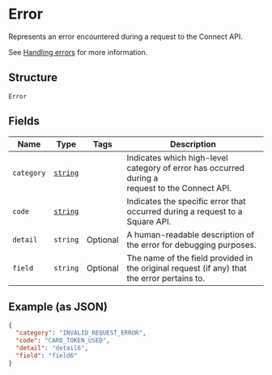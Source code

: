 
# Error

Represents an error encountered during a request to the Connect API.

See [Handling errors](#handlingerrors) for more information.

## Structure

`Error`

## Fields

| Name | Type | Tags | Description |
|  --- | --- | --- | --- |
| `category` | [`string`](/doc/models/error-category.md) |  | Indicates which high-level category of error has occurred during a<br>request to the Connect API. |
| `code` | [`string`](/doc/models/error-code.md) |  | Indicates the specific error that occurred during a request to a<br>Square API. |
| `detail` | `string` | Optional | A human-readable description of the error for debugging purposes. |
| `field` | `string` | Optional | The name of the field provided in the original request (if any) that<br>the error pertains to. |

## Example (as JSON)

```json
{
  "category": "INVALID_REQUEST_ERROR",
  "code": "CARD_TOKEN_USED",
  "detail": "detail6",
  "field": "field6"
}
```

